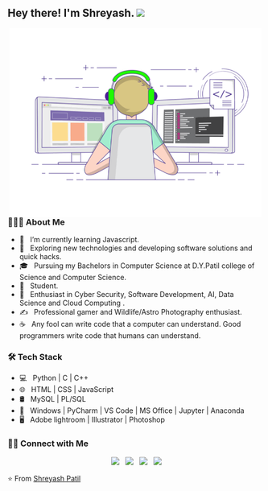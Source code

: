 <h2> Hey there! I'm Shreyash. <img src="https://github.com/souvikguria98/souvikguria98/blob/master/Hi.gif" width="25"></h2>
<img align="right" alt="GIF" src="https://raw.githubusercontent.com/devSouvik/devSouvik/master/gif3.gif" width="500"/>

<h3> 👨🏻‍💻 About Me </h3>

- 🔭 &nbsp; I’m currently learning Javascript.
- 🤔 &nbsp; Exploring new technologies and developing software solutions and quick hacks.
- 🎓 &nbsp; Pursuing my Bachelors in Computer Science at D.Y.Patil college of Science and Computer Science.
- 💼 &nbsp; Student.
- 🌱 &nbsp; Enthusiast in Cyber Security, Software Development, AI, Data Science and Cloud Computing .
- ✍️ &nbsp; Professional gamer and Wildlife/Astro Photography enthusiast.
- ☕ &nbsp; Any fool can write code that a computer can understand. Good programmers write code that humans can understand.

<h3>🛠 Tech Stack</h3>

- 💻 &nbsp; Python | C | C++  
- 🌐 &nbsp; HTML | CSS | JavaScript 
- 🛢 &nbsp; MySQL | PL/SQL
- 🔧 &nbsp; Windows | PyCharm | VS Code | MS Office | Jupyter | Anaconda
- 🖥 &nbsp; Adobe lightroom | Illustrator | Photoshop 


<h3> 🤝🏻 Connect with Me </h3>

<p align="center">
&nbsp; <a href="https://twitter.com/Shreyas89866673" target="_blank" rel="noopener noreferrer"><img src="https://img.icons8.com/plasticine/100/000000/twitter.png" width="50" /></a>  
&nbsp; <a href="https://www.instagram.com/shreyashpatil23134/" target="_blank" rel="noopener noreferrer"><img src="https://img.icons8.com/plasticine/100/000000/instagram-new.png" width="50" /></a>  
&nbsp; <a href="https://www.linkedin.com/in/shreyash-patil-6b2980249/" target="_blank" rel="noopener noreferrer"><img src="https://img.icons8.com/plasticine/100/000000/linkedin.png" width="50" /></a>
&nbsp; <a href="mailto:shreyashpatil655@gmail.com" target="_blank" rel="noopener noreferrer"><img src="https://img.icons8.com/plasticine/100/000000/gmail.png"  width="50" /></a>
</p>

⭐️ From [Shreyash Patil](https://github.com/Shreyash0505)
